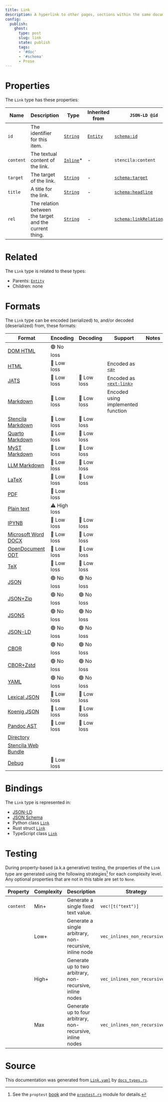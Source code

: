 ```yaml
---
title: Link
description: A hyperlink to other pages, sections within the same document, resources, or any URL.
config:
  publish:
    ghost:
      type: post
      slug: link
      state: publish
      tags:
      - '#doc'
      - '#schema'
      - Prose
---
```


# Properties

The `Link` type has these properties:

| Name      | Description                                            | Type                                                                | Inherited from                                                     | `JSON-LD @id`                                                    | Aliases |
| --------- | ------------------------------------------------------ | ------------------------------------------------------------------- | ------------------------------------------------------------------ | ---------------------------------------------------------------- | ------- |
| `id`      | The identifier for this item.                          | [`String`](https://stencila.ghost.io/docs/reference/schema/string)  | [`Entity`](https://stencila.ghost.io/docs/reference/schema/entity) | [`schema:id`](https://schema.org/id)                             | -       |
| `content` | The textual content of the link.                       | [`Inline`](https://stencila.ghost.io/docs/reference/schema/inline)* | -                                                                  | `stencila:content`                                               | -       |
| `target`  | The target of the link.                                | [`String`](https://stencila.ghost.io/docs/reference/schema/string)  | -                                                                  | [`schema:target`](https://schema.org/target)                     | -       |
| `title`   | A title for the link.                                  | [`String`](https://stencila.ghost.io/docs/reference/schema/string)  | -                                                                  | [`schema:headline`](https://schema.org/headline)                 | -       |
| `rel`     | The relation between the target and the current thing. | [`String`](https://stencila.ghost.io/docs/reference/schema/string)  | -                                                                  | [`schema:linkRelationship`](https://schema.org/linkRelationship) | -       |

# Related

The `Link` type is related to these types:

- Parents: [`Entity`](https://stencila.ghost.io/docs/reference/schema/entity)
- Children: none

# Formats

The `Link` type can be encoded (serialized) to, and/or decoded (deserialized) from, these formats:

| Format                                                                       | Encoding     | Decoding   | Support                                                                                                    | Notes |
| ---------------------------------------------------------------------------- | ------------ | ---------- | ---------------------------------------------------------------------------------------------------------- | ----- |
| [DOM HTML](https://stencila.ghost.io/docs/reference/formats/dom.html)        | 🟢 No loss    |            |                                                                                                            |
| [HTML](https://stencila.ghost.io/docs/reference/formats/html)                | 🔷 Low loss   |            | Encoded as [`<a>`](https://developer.mozilla.org/en-US/docs/Web/HTML/Element/a)                            |
| [JATS](https://stencila.ghost.io/docs/reference/formats/jats)                | 🔷 Low loss   | 🔷 Low loss | Encoded as [`<ext-link>`](https://jats.nlm.nih.gov/articleauthoring/tag-library/1.3/element/ext-link.html) |
| [Markdown](https://stencila.ghost.io/docs/reference/formats/md)              | 🔷 Low loss   | 🔷 Low loss | Encoded using implemented function                                                                         |
| [Stencila Markdown](https://stencila.ghost.io/docs/reference/formats/smd)    | 🔷 Low loss   | 🔷 Low loss |                                                                                                            |
| [Quarto Markdown](https://stencila.ghost.io/docs/reference/formats/qmd)      | 🔷 Low loss   | 🔷 Low loss |                                                                                                            |
| [MyST Markdown](https://stencila.ghost.io/docs/reference/formats/myst)       | 🔷 Low loss   | 🔷 Low loss |                                                                                                            |
| [LLM Markdown](https://stencila.ghost.io/docs/reference/formats/llmd)        | 🔷 Low loss   | 🔷 Low loss |                                                                                                            |
| [LaTeX](https://stencila.ghost.io/docs/reference/formats/latex)              | 🔷 Low loss   | 🔷 Low loss |                                                                                                            |
| [PDF](https://stencila.ghost.io/docs/reference/formats/pdf)                  | 🔷 Low loss   |            |                                                                                                            |
| [Plain text](https://stencila.ghost.io/docs/reference/formats/text)          | ⚠️ High loss |            |                                                                                                            |
| [IPYNB](https://stencila.ghost.io/docs/reference/formats/ipynb)              | 🔷 Low loss   | 🔷 Low loss |                                                                                                            |
| [Microsoft Word DOCX](https://stencila.ghost.io/docs/reference/formats/docx) | 🔷 Low loss   | 🔷 Low loss |                                                                                                            |
| [OpenDocument ODT](https://stencila.ghost.io/docs/reference/formats/odt)     | 🔷 Low loss   | 🔷 Low loss |                                                                                                            |
| [TeX](https://stencila.ghost.io/docs/reference/formats/tex)                  | 🔷 Low loss   | 🔷 Low loss |                                                                                                            |
| [JSON](https://stencila.ghost.io/docs/reference/formats/json)                | 🟢 No loss    | 🟢 No loss  |                                                                                                            |
| [JSON+Zip](https://stencila.ghost.io/docs/reference/formats/json.zip)        | 🟢 No loss    | 🟢 No loss  |                                                                                                            |
| [JSON5](https://stencila.ghost.io/docs/reference/formats/json5)              | 🟢 No loss    | 🟢 No loss  |                                                                                                            |
| [JSON-LD](https://stencila.ghost.io/docs/reference/formats/jsonld)           | 🟢 No loss    | 🟢 No loss  |                                                                                                            |
| [CBOR](https://stencila.ghost.io/docs/reference/formats/cbor)                | 🟢 No loss    | 🟢 No loss  |                                                                                                            |
| [CBOR+Zstd](https://stencila.ghost.io/docs/reference/formats/cbor.zstd)      | 🟢 No loss    | 🟢 No loss  |                                                                                                            |
| [YAML](https://stencila.ghost.io/docs/reference/formats/yaml)                | 🟢 No loss    | 🟢 No loss  |                                                                                                            |
| [Lexical JSON](https://stencila.ghost.io/docs/reference/formats/lexical)     | 🔷 Low loss   | 🔷 Low loss |                                                                                                            |
| [Koenig JSON](https://stencila.ghost.io/docs/reference/formats/koenig)       | 🔷 Low loss   | 🔷 Low loss |                                                                                                            |
| [Pandoc AST](https://stencila.ghost.io/docs/reference/formats/pandoc)        | 🔷 Low loss   | 🔷 Low loss |                                                                                                            |
| [Directory](https://stencila.ghost.io/docs/reference/formats/directory)      |              |            |                                                                                                            |
| [Stencila Web Bundle](https://stencila.ghost.io/docs/reference/formats/swb)  |              |            |                                                                                                            |
| [Debug](https://stencila.ghost.io/docs/reference/formats/debug)              | 🔷 Low loss   |            |                                                                                                            |

# Bindings

The `Link` type is represented in:

- [JSON-LD](https://stencila.org/Link.jsonld)
- [JSON Schema](https://stencila.org/Link.schema.json)
- Python class [`Link`](https://github.com/stencila/stencila/blob/main/python/python/stencila/types/link.py)
- Rust struct [`Link`](https://github.com/stencila/stencila/blob/main/rust/schema/src/types/link.rs)
- TypeScript class [`Link`](https://github.com/stencila/stencila/blob/main/ts/src/types/Link.ts)

# Testing

During property-based (a.k.a generative) testing, the properties of the `Link` type are generated using the following strategies[^1] for each complexity level. Any optional properties that are not in this table are set to `None`.

| Property  | Complexity | Description                                                | Strategy                       |
| --------- | ---------- | ---------------------------------------------------------- | ------------------------------ |
| `content` | Min+       | Generate a single fixed text value.                        | `vec![t("text")]`              |
|           | Low+       | Generate a single arbitrary, non-recursive, inline node    | `vec_inlines_non_recursive(1)` |
|           | High+      | Generate up to two arbitrary, non-recursive, inline nodes  | `vec_inlines_non_recursive(2)` |
|           | Max        | Generate up to four arbitrary, non-recursive, inline nodes | `vec_inlines_non_recursive(4)` |

# Source

This documentation was generated from [`Link.yaml`](https://github.com/stencila/stencila/blob/main/schema/Link.yaml) by [`docs_types.rs`](https://github.com/stencila/stencila/blob/main/rust/schema-gen/src/docs_types.rs).

[^1]: See the `proptest` [book](https://proptest-rs.github.io/proptest/) and the [`proptest.rs`](https://github.com/stencila/stencila/blob/main/rust/schema/src/proptests.rs) module for details.
